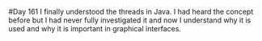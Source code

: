 #Day 161
I finally understood the threads in Java. I had heard the concept before but I had never fully investigated it and now I understand why it is used and why it is important in graphical interfaces.